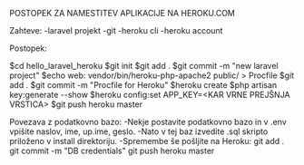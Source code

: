 POSTOPEK ZA NAMESTITEV APLIKACIJE NA HEROKU.COM

Zahteve:
-laravel projekt
-git
-heroku cli
-heroku account


Postopek:

$cd hello_laravel_heroku
$git init
$git add .
$git commit -m "new laravel project"
$echo web: vendor/bin/heroku-php-apache2 public/ > Procfile
$git add .
$git commit -m "Procfile for Heroku"
$heroku create
$php artisan key:generate --show
$heroku config:set APP_KEY=<KAR VRNE PREJŠNJA VRSTICA>
$git push heroku master


Povezava z podatkovno bazo:
-Nekje postavite podatkovno bazo in v .env vpišite naslov, ime, up.ime, geslo.
-Nato v tej baz izvedite .sql skripto priloženo v install direktoriju.
-Spremembe še pošljite na Heroku:
git add .
git commit -m "DB credentials"
git push heroku master
